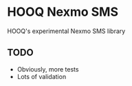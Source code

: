 # HOOQ Nexmo SMS

HOOQ's experimental Nexmo SMS library

## TODO

- Obviously, more tests
- Lots of validation
